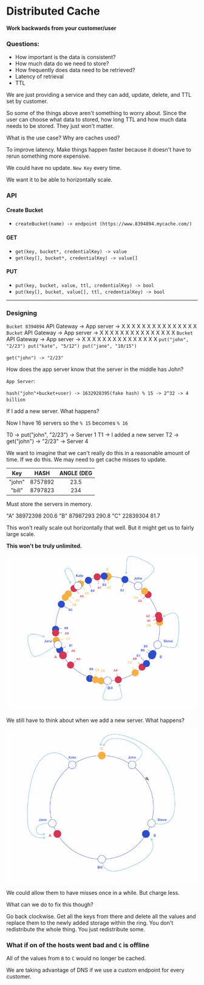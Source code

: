 # Distributed Cache

**Work backwards from your customer/user**

### Questions:

* How important is the data is consistent?
* How much data do we need to store?
* How frequently does data need to be retrieved?
* Latency of retrieval
* TTL

We are just providing a service and they can add, update, delete, and
TTL set by customer.

So some of the things above aren't something to worry about. Since the
user can choose what data to stored, how long TTL and how much data
needs to be stored. They just won't matter.

What is the use case? Why are caches used?

To improve latency. Make things happen faster because it doesn't have to
rerun something more expensive.

We could have no update. `New Key` every time.

We want it to be able to horizontally scale.

### API

#### Create Bucket

* `createBucket(name) -> endpoint (https://www.8394894.mycache.com/)`

#### GET

* `get(key, bucket*, credentialKey) -> value`
* `get(key[], bucket*, credentialKey) -> value[]`

#### PUT

* `put(key, bucket, value, ttl, credentialKey) -> bool`
* `put(key[], bucket, value[], ttl, credentialKey) -> bool`

---

### Designing

`Bucket 8394894`
API Gateway -> App server -> X X X X X
                             X X X X X
                             X X X X X
`Bucket`
API Gateway -> App server -> X X X X X
                             X X X X X
                             X X X X X
`Bucket`
API Gateway -> App server -> X X X X X
                             X X X X X
                             X X X X X
`put("john", "2/23")
put("kate", "5/12")
put("jane", "10/15")`

`get("john") -> "2/23"`

How does the app server know that the server in the middle has John?

`App Server`:

`hash("john"+bucket+user) -> 1632928395(fake hash) % 15 -> 2^32 -> 4 billion`


If I add a new server. What happens?

Now I have 16 servers so the `% 15` becomes `% 16`

T0 -> put("john", "2/23") -> Server 1
T1 -> I added a new server
T2 -> get("john") -> "2/23" -> Server 4

We want to imagine that we can't really do this in a reasonable amount
of time. If we do this. We may need to get cache misses to update.

|   Key    |    HASH   |  ANGLE (DEG |
|   :-:    |   :---:   |   :----:    |
| "john"   |  8757892  |   23.5      |
| "bill"   |  8797823  |   234       |

Must store the servers in memory.

"A"  38972398 200.6
"B"  87987293 290.8
"C"  22839304 81.7

This won't really scale out horizontally that well. But it might get us
to fairly large scale.

**This won't be truly unlimited.**

![Consistent Hash Circle](./img/consistent_hash_circle.png)

We still have to think about when we add a new server. What happens?

![Consistent Hash Circle Small](./img/consistent_hash_circle_small.png)

We could allow them to have misses once in a while. But charge less.

What can we do to fix this though?

Go back clockwise. Get all the keys from there and delete all the values
and replace them to the newly added storage within the ring. You don't
redistribute the whole thing. You just redistribute some.

### What if on of the hosts went bad and `C` is offline

All of the values from `B` to `C` would no longer be cached.

We are taking advantage of DNS if we use a custom endpoint for every
customer.
